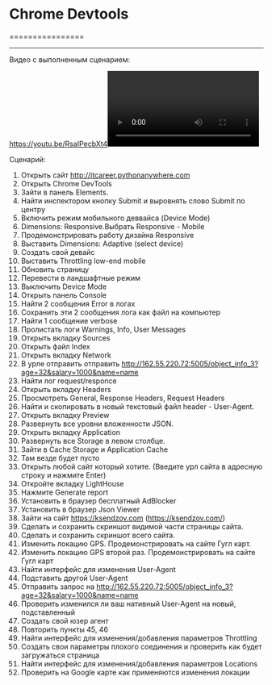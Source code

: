 # Chrome Devtools #
================
***
Видео с выполненным сценарием:

https://youtu.be/RsaIPecbXt4<VIDEO ID>

Сценарий:
1. Открыть сайт http://itcareer.pythonanywhere.com
2. Открыть Chrome DevTools
3. Зайти в панель Elements.
4. Найти инспектором кнопку Submit и выровнять слово Submit по центру
5. Включить режим мобильного деввайса (Device Mode)
6. Dimensions: Responsive.Выбрать Responsive - Mobile
7. Продемонстрировать работу дизайна Responsive
8. Выставить Dimensions: Adaptive (select device)
9. Создать свой девайс
10. Выставить Throttling low-end mobile
11. Обновить страницу
12. Перевести в ландшафтные режим
13. Выключить Device Mode
14. Открыть панель Console
15. Найти 2 сообщения Error в логах
16. Сохранить эти 2 сообщения лога как файл на компьютер
17. Найти 1 сообщение verbose
18. Пролистать логи Warnings, Info, User Messages
19. Открыть вкладку Sources
20. Открыть файл Index
21. Открыть вкладку Network
22. В урле отправить отправить http://162.55.220.72:5005/object_info_3?age=32&salary=1000&name=name
23. Найти лог request/responce  
24. Открыть вкладку Headers
25. Просмотреть General, Response Headers, Request Headers
26. Найти и скопировать в новый текстовый файл header - User-Agent.
27. Открыть вкладку Preview
28. Развернуть все уровни вложенности JSON.
29. Открыть вкладку Application
30. Развернуть все Storage в левом столбце.
31. Зайти в Cache Storage и Application Cache
32. Там везде будет пусто
33. Открыть любой сайт который хотите. (Введите урл сайта в адресную строку и нажмите Enter)
34. Откройте вкладку LightHouse
35. Нажмите Generate report
36. Установить в браузер бесплатный AdBlocker
37. Установить в браузер Json Viewer
38. Зайти на сайт https://ksendzov.com (https://ksendzov.com/)
39. Сделать и сохранить скриншот видимой части страницы сайта.
40. Сделать и сохранить скриншот всего сайта.
41. Изменить локацию GPS. Продемонстрировать на сайте Гугл карт.
42. Изменить локацию GPS второй раз. Продемонстрировать на сайте Гугл карт
43. Найти интерфейс для изменения User-Agent
44. Подставить другой User-Agent
45. Отправить запрос на http://162.55.220.72:5005/object_info_3?age=32&salary=1000&name=name
46. Проверить изменился ли ваш нативный User-Agent на новый, подставленный
47. Создать свой юзер агент
48. Повторить пункты 45, 46
49. Найти интерфейс для изменения/добавления параметров Throttling
50. Создать свои параметры плохого соединения и проверить как будет загружаться страница
51. Найти интерфейс для изменения/добавления параметров Locations
52. Проверить на Google карте как применяются изменения локации
